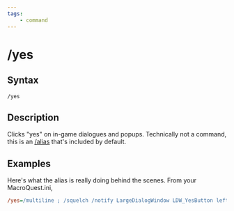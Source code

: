 ```yaml
---
tags:
    - command
---
```

# /yes

## Syntax
<!--cmd-syntax-start-->
```eqcommand
/yes
```
<!--cmd-syntax-end-->

## Description
<!--cmd-desc-start-->
Clicks "yes" on in-game dialogues and popups. Technically not a command, this is an [/alias](alias.md) that's included by default.
<!--cmd-desc-end-->
## Examples
Here's what the alias is really doing behind the scenes. From your MacroQuest.ini, 

```ini
/yes=/multiline ; /squelch /notify LargeDialogWindow LDW_YesButton leftmouseup ; /squelch /notify LargeDialogWindow LDW_OKButton leftmouseup ; /squelch /notify ConfirmationDialogBox CD_Yes_Button leftmouseup ; /squelch /notify ConfirmationDialogBox CD_OK_Button leftmouseup ; /squelch /notify TradeWND TRDW_Trade_Button leftmouseup ; /squelch /notify GiveWnd GVW_Give_Button leftmouseup ; /squelch /notify ProgressionSelectionWnd ProgressionTemplateSelectAcceptButton leftmouseup ; /squelch /notify TaskSelectWnd TSEL_AcceptButton leftmouseup ; /squelch /notify RaidWindow RAID_AcceptButton leftmouseup
```

